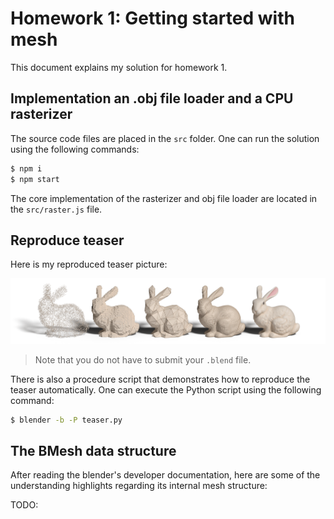 # Homework 1: Getting started with mesh

This document explains my solution for homework 1.

## Implementation an .obj file loader and a CPU rasterizer

The source code files are placed in the `src` folder. One can run the solution
using the following commands:

```sh
$ npm i
$ npm start
```

The core implementation of the rasterizer and obj file loader are located
in the `src/raster.js` file.

## Reproduce teaser

Here is my reproduced teaser picture:

![](./assets/teaser.png)

> Note that you do not have to submit your `.blend` file.

There is also a procedure script that demonstrates how to reproduce
the teaser automatically. One can execute the Python script using
the following command:

```sh
$ blender -b -P teaser.py
```

## The BMesh data structure

After reading the blender's developer documentation, here are some of
the understanding highlights regarding its internal mesh structure:

TODO: